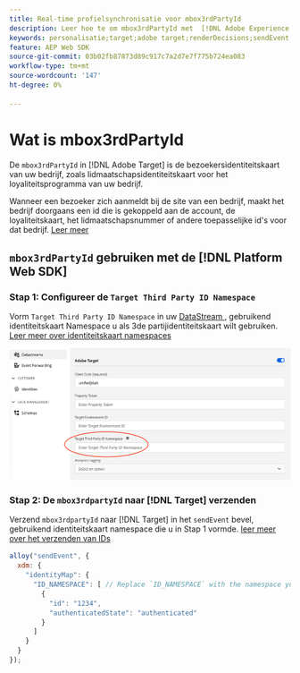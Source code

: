 ```yaml
---
title: Real-time profielsynchronisatie voor mbox3rdPartyId
description: Leer hoe te om mbox3rdPartyId met  [!DNL Adobe Experience Platform Web SDK] te gebruiken.
keywords: personalisatie;target;adobe target;renderDecisions;sendEvent;mbox3rdPartyId;
feature: AEP Web SDK
source-git-commit: 03b02fb87873d89c917c7a2d7e7f775b724ea083
workflow-type: tm+mt
source-wordcount: '147'
ht-degree: 0%

---
```


# Wat is mbox3rdPartyId

De `mbox3rdPartyId` in [!DNL Adobe Target] is de bezoekersidentiteitskaart van uw bedrijf, zoals lidmaatschapsidentiteitskaart voor het loyaliteitsprogramma van uw bedrijf.

Wanneer een bezoeker zich aanmeldt bij de site van een bedrijf, maakt het bedrijf doorgaans een id die is gekoppeld aan de account, de loyaliteitskaart, het lidmaatschapsnummer of andere toepasselijke id&#39;s voor dat bedrijf. [ Leer meer ](https://experienceleague.adobe.com/docs/target/using/audiences/visitor-profiles/3rd-party-id.html?lang=nl-NL)

## `mbox3rdPartyId` gebruiken met de [!DNL Platform Web SDK]

### Stap 1: Configureer de `Target Third Party ID Namespace`

Vorm `Target Third Party ID Namespace` in uw [ DataStream ](https://experienceleague.adobe.com/nl/docs/experience-platform/datastreams/overview), gebruikend identiteitskaart Namespace u als 3de partijidentiteitskaart wilt gebruiken. [ Leer meer over identiteitskaart namespaces ](https://experienceleague.adobe.com/docs/experience-platform/identity/namespaces.html?lang=nl-NL)

![ Experience Platform UI die het van de Derde van het Doel namespace gebied toont.](/help/dev/implement/client-side/aep-web-sdk/assets/mbox3rdpartyid.png)

### Stap 2: De `mbox3rdpartyId` naar [!DNL Target] verzenden

Verzend `mbox3rdpartyId` naar [!DNL Target] in het `sendEvent` bevel, gebruikend identiteitskaart namespace die u in Stap 1 vormde.
[ leer meer over het verzenden van IDs ](/help/dev/implement/client-side/aep-web-sdk/using-mbox-3rdpartyid.md)

```javascript
alloy("sendEvent", {
  xdm: {
    "identityMap": {
      "ID_NAMESPACE": [ // Replace `ID_NAMESPACE` with the namespace you have configured in Step 1.
        {
          "id": "1234",
          "authenticatedState": "authenticated"
        }
      ]
    }
  }
});
```
